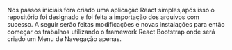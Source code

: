 Nos passos iniciais fora criado uma aplicação React simples,após isso o repositório foi designado e foi feita a importação dos arquivos com sucesso.
A seguir serão feitas modificações e novas instalações para então começar os trabalhos utilizando o framework React Bootstrap onde será criado um Menu de Navegação apenas.
